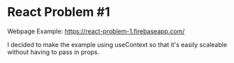 # React Problem #1

Webpage Example: https://react-problem-1.firebaseapp.com/

I decided to make the example using useContext so that it's easily scaleable without having to pass in props.
